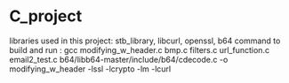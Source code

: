 # C_project

libraries used in this project: stb_library, libcurl, openssl, b64
command to build and run : gcc modifying_w_header.c bmp.c filters.c url_function.c email2_test.c b64/libb64-master/include/b64/cdecode.c -o modifying_w_header -lssl -lcrypto -lm -lcurl


